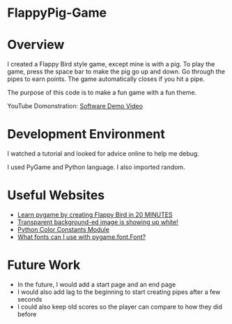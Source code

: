 # FlappyPig-Game

# Overview

<!-- {Important!  Do not say in this section that this is college assignment.  Talk about what you are trying to accomplish as a software engineer to further your learning.} -->

<!-- {Provide a description the game that you wrote. Describe how to play your game.} -->
I created a Flappy Bird style game, except mine is with a pig. To play the game, press the space bar to make the pig go up and down. Go through the pipes to earn points. The game automatically closes if you hit a pipe.

<!--{Describe your purpose for writing this software.} -->
The purpose of this code is to make a fun game with a fun theme.

<!-- {Provide a link to your YouTube demonstration.  It should be a 4-5 minute demo of the game being played and a walkthrough of the code.} -->

YouTube Domonstration: [Software Demo Video](http://youtube.link.goes.here)

# Development Environment

<!-- {Describe the tools that you used to develop the software} -->
I watched a tutorial and looked for advice online to help me debug.

<!-- {Describe the programming language that you used and any libraries.} -->
I used PyGame and Python language. I also imported random.

# Useful Websites

<!-- {Make a list of websites that you found helpful in this project} -->
* [Learn pygame by creating Flappy Bird in 20 MINUTES](https://www.youtube.com/watch?v=rO_UU_Uu8EQ)
* [Transparent background-ed image is showing up white!](https://www.reddit.com/r/pygame/comments/1r74uk/transparent_backgrounded_image_is_showing_up_white/)
* [Python Color Constants Module](https://www.webucator.com/article/python-color-constants-module/)
* [What fonts can I use with pygame.font.Font?](https://stackoverflow.com/questions/38001898/what-fonts-can-i-use-with-pygame-font-font)

# Future Work

<!-- {Make a list of things that you need to fix, improve, and add in the future.} -->
* In the future, I would add a start page and an end page
* I would also add lag to the beginning to start creating pipes after a few seconds
* I could also keep old scores so the player can compare to how they did before
